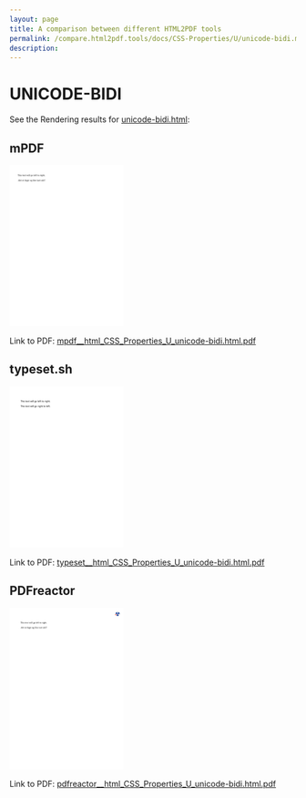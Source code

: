 ```yaml
---
layout: page
title: A comparison between different HTML2PDF tools
permalink: /compare.html2pdf.tools/docs/CSS-Properties/U/unicode-bidi.md
description: 
---
```


# UNICODE-BIDI

See the Rendering results for [unicode-bidi.html](/html/CSS%20Properties/U/unicode-bidi.html):

## mPDF
![](mpdf__html_CSS_Properties_U_unicode-bidi.html.png) 

Link to PDF: [mpdf__html_CSS_Properties_U_unicode-bidi.html.pdf](mpdf__html_CSS_Properties_U_unicode-bidi.html.pdf)

## typeset.sh
![](typeset__html_CSS_Properties_U_unicode-bidi.html.png) 

Link to PDF: [typeset__html_CSS_Properties_U_unicode-bidi.html.pdf](typeset__html_CSS_Properties_U_unicode-bidi.html.pdf)

## PDFreactor
![](pdfreactor__html_CSS_Properties_U_unicode-bidi.html.png) 

Link to PDF: [pdfreactor__html_CSS_Properties_U_unicode-bidi.html.pdf](pdfreactor__html_CSS_Properties_U_unicode-bidi.html.pdf)
